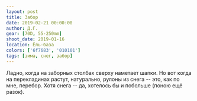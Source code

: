 ```yaml
---
layout: post
title: Забор
date: 2019-02-21 00:00:00
author: Д.Г.
gear: [70D, 55-250mm]
shoot_date: 2019-01-16
location: Ёль-база
colors: ['6f7683', '010101']
tags: [зима, снег, забор]
---
```

Ладно, когда на заборных столбах сверху наметает шапки. Но вот когда на перекладинах растут, натурально, рулоны из снега -- 
это, как по мне, перебор. Хотя снега -- да, хотелось бы и побольше (поною ещё разок).

